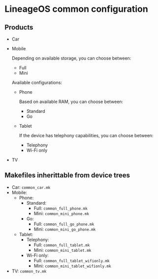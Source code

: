 # LineageOS common configuration

## Products

- Car

- Mobile
    
    Depending on available storage, you can choose between:

    - Full
    - Mini

    Available configurations:

    - Phone

        Based on available RAM, you can choose between:

        - Standard
        - Go

    - Tablet

        If the device has telephony capabilities, you can choose between:

        - Telephony
        - Wi-Fi only

- TV

## Makefiles inherittable from device trees

- Car: `common_car.mk`
- Mobile:
    - Phone:
        - Standard:
            - Full: `common_full_phone.mk`
            - Mini: `common_mini_phone.mk`
        - Go:
            - Full: `common_full_go_phone.mk`
            - Mini: `common_mini_go_phone.mk`
    - Tablet:
        - Telephony:
            - Full: `common_full_tablet.mk`
            - Mini: `common_mini_tablet.mk`
        - Wi-Fi only:
            - Full: `common_full_tablet_wifionly.mk`
            - Mini: `common_mini_tablet_wifionly.mk`
- TV: `common_tv.mk`
